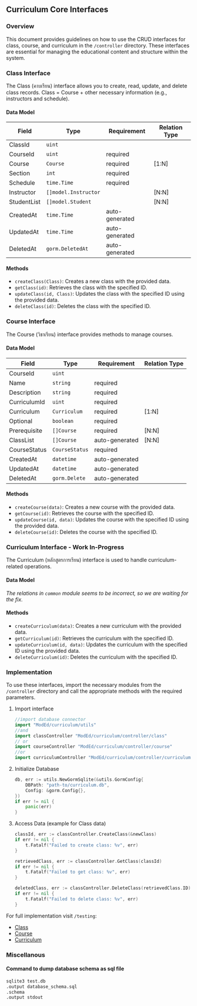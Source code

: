 ## Curriculum Core Interfaces

### Overview

This document provides guidelines on how to use the CRUD interfaces for class, course, and curriculum in the `/controller` directory. These interfaces are essential for managing the educational content and structure within the system.

### Class Interface
The Class (คาบเรียน) interface allows you to create, read, update, and delete class records. Class = Course + other necessary information (e.g., instructors and schedule).

#### Data Model

| Field        | Type                | Requirement   | Relation Type |
|--------------|---------------------|------------|---------------|
| ClassId      | `uint`              |            |               |
| CourseId     | `uint`              | required   |               |
| Course       | `Course`            | required   | [1:N]         |
| Section      | `int`               | required   |               |
| Schedule     | `time.Time`         | required   |               |
| Instructor   | `[]model.Instructor`|            | [N:N]         |
| StudentList  | `[]model.Student`   |            | [N:N]         |
| CreatedAt    | `time.Time`         |auto-generated|               |
| UpdatedAt    | `time.Time`         |auto-generated|               |
| DeletedAt    | `gorm.DeletedAt`    |auto-generated|               |

#### Methods

- `createClass(Class)`: Creates a new class with the provided data.
- `getClass(id)`: Retrieves the class with the specified ID.
- `updateClass(id, Class)`: Updates the class with the specified ID using the provided data.
- `deleteClass(id)`: Deletes the class with the specified ID.

### Course Interface

The Course (วิชาเรียน) interface provides methods to manage courses.

#### Data Model
| Field        | Type                | Requirement   | Relation Type |
|--------------|---------------------|---------------|---------------|
| CourseId     | `uint`              |               |               |
| Name         | `string`            | required      |               |
| Description  | `string`            | required      |               |
| CurriculumId | `uint`              | required      |               |
| Curriculum   | `Curriculum`        | required      | [1:N]         |
| Optional     | `boolean`           | required      |               |
| Prerequisite | `[]Course`          | required      | [N:N]         |
| ClassList    | `[]Course`          | auto-generated| [N:N]         |
| CourseStatus | `CourseStatus`      | required      |               |
| CreatedAt    | `datetime`          | auto-generated|               |
| UpdatedAt    | `datetime`          | auto-generated|               |
| DeletedAt    | `gorm.Delete`       | auto-generated|               |


#### Methods

- `createCourse(data)`: Creates a new course with the provided data.
- `getCourse(id)`: Retrieves the course with the specified ID.
- `updateCourse(id, data)`: Updates the course with the specified ID using the provided data.
- `deleteCourse(id)`: Deletes the course with the specified ID.

### Curriculum Interface - Work In-Progress 

The Curriculum (หลักสูตรการเรียน) interface is used to handle curriculum-related operations.

#### Data Model

*The relations in `common` module seems to be incorrect, so we are waiting for the fix.*

#### Methods

- `createCurriculum(data)`: Creates a new curriculum with the provided data.
- `getCurriculum(id)`: Retrieves the curriculum with the specified ID.
- `updateCurriculum(id, data)`: Updates the curriculum with the specified ID using the provided data.
- `deleteCurriculum(id)`: Deletes the curriculum with the specified ID.

### Implementation

To use these interfaces, import the necessary modules from the `/controller` directory and call the appropriate methods with the required parameters.

1. Import interface

    ```go
    //import database connector
    import "ModEd/curriculum/utils"
    //and
    import classController "ModEd/curriculum/controller/class"
    // or
    import courseController "ModEd/curriculum/controller/course"
    //or
    import curriculumController "ModEd/curriculum/controller/curriculum"
    ```

2. Initialize Database

    ```go
    db, err := utils.NewGormSqlite(&utils.GormConfig{
		DBPath: "path-to/curriculum.db",
		Config: &gorm.Config{},
	})
	if err != nil {
		panic(err)
	}
    ```
3. Access Data (example for Class data)

    ```go
    classId, err := classController.CreateClass(&newClass)
	if err != nil {
		t.Fatalf("Failed to create class: %v", err)
	}

	retrievedClass, err := classController.GetClass(classId)
	if err != nil {
		t.Fatalf("Failed to get class: %v", err)
	}

	deletedClass, err := classController.DeleteClass(retrievedClass.ID)
	if err != nil {
		t.Fatalf("Failed to delete class: %v", err)
	}
    ```

For full implementation visit `/testing`:
- [Class](testing/class_interface_test.go)
- [Course](testing/course_interface_test.go)
- [Curriculum](testing/curriculum_interface_test.go)

### Miscellanous
#### Command to dump database schema as sql file

```sh
sqlite3 test.db
.output database_schema.sql
.schema
.output stdout
```
